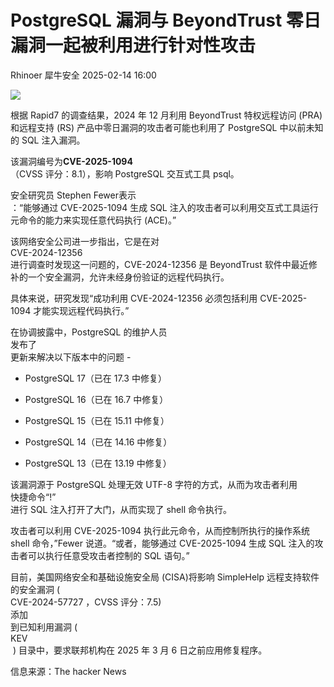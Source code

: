 #  PostgreSQL 漏洞与 BeyondTrust 零日漏洞一起被利用进行针对性攻击   
Rhinoer  犀牛安全   2025-02-14 16:00  
  
![](https://mmbiz.qpic.cn/mmbiz_png/qvpgicaewUBlEq1M1v6OCBuknjZQcg1BdsiaGvBnrWQNkm8APr73BRkpRmLebXHLJYVia4eMaLqxXMeeIUNyCNftQ/640?wx_fmt=png&from=appmsg "")  
  
根据 Rapid7 的调查结果，2024 年 12 月利用 BeyondTrust 特权远程访问 (PRA) 和远程支持 (RS) 产品中零日漏洞的攻击者可能也利用了 PostgreSQL 中以前未知的 SQL 注入漏洞。  
  
该漏洞编号为**CVE-2025-1094**  
（CVSS 评分：8.1），影响 PostgreSQL 交互式工具 psql。  
  
安全研究员 Stephen Fewer表示  
：“能够通过 CVE-2025-1094 生成 SQL 注入的攻击者可以利用交互式工具运行元命令的能力来实现任意代码执行 (ACE)。”  
  
该网络安全公司进一步指出，它是在对  
CVE-2024-12356  
进行调查时发现这一问题的，CVE-2024-12356 是 BeyondTrust 软件中最近修补的一个安全漏洞，允许未经身份验证的远程代码执行。  
  
具体来说，研究发现“成功利用 CVE-2024-12356 必须包括利用 CVE-2025-1094 才能实现远程代码执行。”  
  
在协调披露中，PostgreSQL 的维护人员  
发布了  
更新来解决以下版本中的问题 -  
- PostgreSQL 17（已在 17.3 中修复）  
  
- PostgreSQL 16（已在 16.7 中修复）  
  
- PostgreSQL 15（已在 15.11 中修复）  
  
- PostgreSQL 14（已在 14.16 中修复）  
  
- PostgreSQL 13（已在 13.19 中修复）  
  
该漏洞源于 PostgreSQL 处理无效 UTF-8 字符的方式，从而为攻击者利用  
快捷命令“\!”  
进行 SQL 注入打开了大门，从而实现了 shell 命令执行。  
  
攻击者可以利用 CVE-2025-1094 执行此元命令，从而控制所执行的操作系统 shell 命令，”Fewer 说道。“或者，能够通过 CVE-2025-1094 生成 SQL 注入的攻击者可以执行任意受攻击者控制的 SQL 语句。”  
  
目前，美国网络安全和基础设施安全局 (CISA)将影响 SimpleHelp 远程支持软件的安全漏洞 (   
CVE-2024-57727 ，CVSS 评分：7.5)  
添加  
到已知利用漏洞 (   
KEV  
 ) 目录中，要求联邦机构在 2025 年 3 月 6 日之前应用修复程序。  
  
  
信息来源：The hacker News  
  
